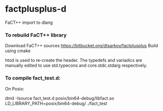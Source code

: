 # factplusplus-d
FaCT++ import to dlang

### To rebuild FaCT++ library
Download FaCT++ sources https://bitbucket.org/dtsarkov/factplusplus
Build using cmake

htod is used to re-create the header.  The typedefs and variadics are manually edited to use std.typecons and core.stdc.stdarg respectively.

### To compile fact_test.d:

On Posix:

dmd -Isource fact_test.d posix/bin64-debug/libfact.so
LD_LIBRARY_PATH=posix/bin64-debug/ ./fact_test
